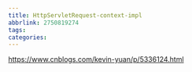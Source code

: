 ```yaml
---
title: HttpServletRequest-context-impl
abbrlink: 2750819274
tags:
categories:
---
```

https://www.cnblogs.com/kevin-yuan/p/5336124.html

